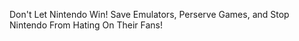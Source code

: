 Don't Let Nintendo Win! Save Emulators, Perserve Games, and Stop Nintendo From Hating On Their Fans!
